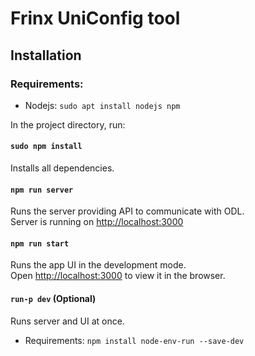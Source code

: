 # Frinx UniConfig tool

## Installation 

### Requirements: 
* Nodejs: `sudo apt install nodejs npm`

In the project directory, run: 

#### `sudo npm install`
Installs all dependencies.

#### `npm run server`
Runs the server providing API to communicate with ODL. <br>
Server is running on [http://localhost:3000](http://localhost:3000)

#### `npm run start`
Runs the app UI in the development mode.<br>
Open [http://localhost:3000](http://localhost:3000) to view it in the browser.

#### `run-p dev` (Optional)  
Runs server and UI at once.
  * Requirements: `npm install node-env-run --save-dev`
